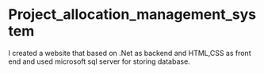 # Project_allocation_management_system
I created a website that based on .Net as backend and HTML,CSS as front end and used microsoft sql server for storing database.
